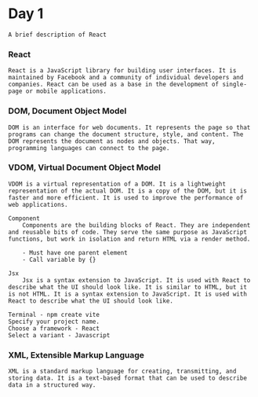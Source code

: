 # Day 1
    A brief description of React

### React
    React is a JavaScript library for building user interfaces. It is maintained by Facebook and a community of individual developers and companies. React can be used as a base in the development of single-page or mobile applications.

### DOM, Document Object Model
    DOM is an interface for web documents. It represents the page so that programs can change the document structure, style, and content. The DOM represents the document as nodes and objects. That way, programming languages can connect to the page.

### VDOM, Virtual Document Object Model
    VDOM is a virtual representation of a DOM. It is a lightweight representation of the actual DOM. It is a copy of the DOM, but it is faster and more efficient. It is used to improve the performance of web applications.

    Component
        Components are the building blocks of React. They are independent and reusable bits of code. They serve the same purpose as JavaScript functions, but work in isolation and return HTML via a render method.

        - Must have one parent element
        - Call variable by {}

    Jsx
        Jsx is a syntax extension to JavaScript. It is used with React to describe what the UI should look like. It is similar to HTML, but it is not HTML. It is a syntax extension to JavaScript. It is used with React to describe what the UI should look like.

    Terminal - npm create vite
    Specify your project name.
    Choose a framework - React
    Select a variant - Javascript

### XML, Extensible Markup Language
    XML is a standard markup language for creating, transmitting, and storing data. It is a text-based format that can be used to describe data in a structured way. 